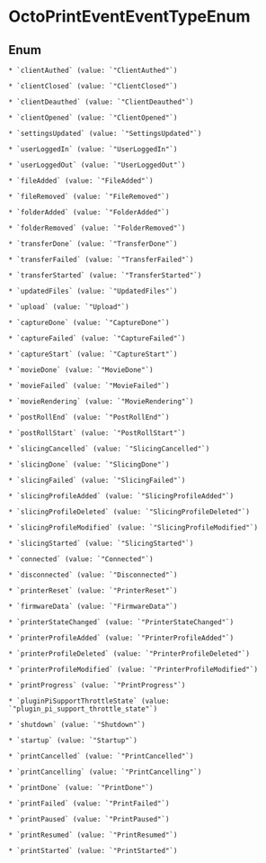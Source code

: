 
# OctoPrintEventEventTypeEnum

## Enum


    * `clientAuthed` (value: `"ClientAuthed"`)

    * `clientClosed` (value: `"ClientClosed"`)

    * `clientDeauthed` (value: `"ClientDeauthed"`)

    * `clientOpened` (value: `"ClientOpened"`)

    * `settingsUpdated` (value: `"SettingsUpdated"`)

    * `userLoggedIn` (value: `"UserLoggedIn"`)

    * `userLoggedOut` (value: `"UserLoggedOut"`)

    * `fileAdded` (value: `"FileAdded"`)

    * `fileRemoved` (value: `"FileRemoved"`)

    * `folderAdded` (value: `"FolderAdded"`)

    * `folderRemoved` (value: `"FolderRemoved"`)

    * `transferDone` (value: `"TransferDone"`)

    * `transferFailed` (value: `"TransferFailed"`)

    * `transferStarted` (value: `"TransferStarted"`)

    * `updatedFiles` (value: `"UpdatedFiles"`)

    * `upload` (value: `"Upload"`)

    * `captureDone` (value: `"CaptureDone"`)

    * `captureFailed` (value: `"CaptureFailed"`)

    * `captureStart` (value: `"CaptureStart"`)

    * `movieDone` (value: `"MovieDone"`)

    * `movieFailed` (value: `"MovieFailed"`)

    * `movieRendering` (value: `"MovieRendering"`)

    * `postRollEnd` (value: `"PostRollEnd"`)

    * `postRollStart` (value: `"PostRollStart"`)

    * `slicingCancelled` (value: `"SlicingCancelled"`)

    * `slicingDone` (value: `"SlicingDone"`)

    * `slicingFailed` (value: `"SlicingFailed"`)

    * `slicingProfileAdded` (value: `"SlicingProfileAdded"`)

    * `slicingProfileDeleted` (value: `"SlicingProfileDeleted"`)

    * `slicingProfileModified` (value: `"SlicingProfileModified"`)

    * `slicingStarted` (value: `"SlicingStarted"`)

    * `connected` (value: `"Connected"`)

    * `disconnected` (value: `"Disconnected"`)

    * `printerReset` (value: `"PrinterReset"`)

    * `firmwareData` (value: `"FirmwareData"`)

    * `printerStateChanged` (value: `"PrinterStateChanged"`)

    * `printerProfileAdded` (value: `"PrinterProfileAdded"`)

    * `printerProfileDeleted` (value: `"PrinterProfileDeleted"`)

    * `printerProfileModified` (value: `"PrinterProfileModified"`)

    * `printProgress` (value: `"PrintProgress"`)

    * `pluginPiSupportThrottleState` (value: `"plugin_pi_support_throttle_state"`)

    * `shutdown` (value: `"Shutdown"`)

    * `startup` (value: `"Startup"`)

    * `printCancelled` (value: `"PrintCancelled"`)

    * `printCancelling` (value: `"PrintCancelling"`)

    * `printDone` (value: `"PrintDone"`)

    * `printFailed` (value: `"PrintFailed"`)

    * `printPaused` (value: `"PrintPaused"`)

    * `printResumed` (value: `"PrintResumed"`)

    * `printStarted` (value: `"PrintStarted"`)



